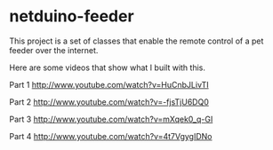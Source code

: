 netduino-feeder
===============

This project is a set of classes that enable the remote control of a pet feeder over the internet.

Here are some videos that show what I built with this.

Part 1
http://www.youtube.com/watch?v=HuCnbJLivTI

Part 2
http://www.youtube.com/watch?v=-fjsTjU6DQ0

Part 3
http://www.youtube.com/watch?v=mXqek0_q-GI

Part 4
http://www.youtube.com/watch?v=4t7VgygIDNo

